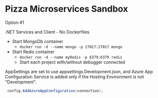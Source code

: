 # Pizza Microservices Sandbox

Option #1

.NET Services and Client - No Dockerfiles

* Start MongoDb container
  * `docker run -d --name mongo -p 27017:27017 mongo`
* Start Redis container
  * `docker run -d --name myRedis -p 6379:6379 redis`
  * Start each project with/without debugger connected

AppSettings are set to use appsettings.Development.json, and Azure App Configuration Service is added only if the Hosting Environment is not "Development".

```csharp
 config.AddAzureAppConfiguration(connection);
 ```